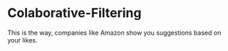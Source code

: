 # Colaborative-Filtering
This is the way, companies like Amazon show you suggestions based on your likes. 
